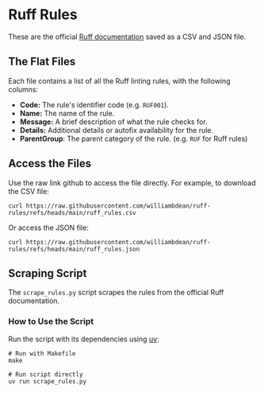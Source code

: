 # Ruff Rules

These are the official [Ruff documentation](https://docs.astral.sh/ruff/rules/) saved as a CSV and JSON file.

## The Flat Files

Each file contains a list of all the Ruff linting rules, with the following columns:

*   **Code:** The rule's identifier code (e.g. `RUF001`).
*   **Name:** The name of the rule.
*   **Message:** A brief description of what the rule checks for.
*   **Details:** Additional details or autofix availability for the rule.
*   **ParentGroup**: The parent category of the rule. (e.g. `RUF` for Ruff rules)

## Access the Files

Use the raw link github to access the file directly. For example, to download the CSV file:

```terminal
curl https://raw.githubusercontent.com/williambdean/ruff-rules/refs/heads/main/ruff_rules.csv
```

Or access the JSON file:

```terminal
curl https://raw.githubusercontent.com/williambdean/ruff-rules/refs/heads/main/ruff_rules.json
```

## Scraping Script

The `scrape_rules.py` script scrapes the rules from the official Ruff documentation.

### How to Use the Script

Run the script with its dependencies using [uv](https://pypi.org/project/uv/):

```terminal
# Run with Makefile
make

# Run script directly
uv run scrape_rules.py
```

